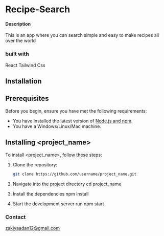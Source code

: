 # Recipe-Search
#### Description
This is an app where you can search simple and easy to make recipes all over the world
### built with
React
Tailwind Css
## Installation
## Prerequisites
Before you begin, ensure you have met the following requirements:

* You have installed the latest version of [Node.js and npm](https://nodejs.org/en/download/).
* You have a Windows/Linux/Mac machine.

## Installing <project_name>

To install <project_name>, follow these steps:

1. Clone the repository:
   ```bash
   git clone https://github.com/username/project_name.git

2. Navigate into the project directory
    cd project_name

3. Install the dependencies
    npm install

4. Start the development server run
    npm start

### Contact
zakiyaadan12@gmail.com